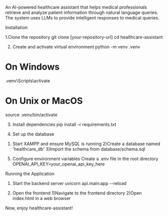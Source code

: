 An AI-powered healthcare assistant that helps medical professionals retrieve and analyze patient information through natural language queries. The system uses LLMs to provide intelligent responses to medical queries.


Installation

1.Clone the repository
git clone [your-repository-url]
cd healthcare-assistant

2. Create and activate virtual environment
python -m venv .venv
# On Windows
.venv\Scripts\activate
# On Unix or MacOS
source .venv/bin/activate

3. Install dependencies
pip install -r requirements.txt

4. Set up the database
  1) Start XAMPP and ensure MySQL is running
  2)Create a database named 'healthcare_db'
  3)Import the schema from database/schema.sql

5. Configure environment variables Create a .env file in the root directory
OPENAI_API_KEY=your_openai_api_key_here

Running the Application

1. Start the backend server
uvicorn api.main:app --reload

2. Open the frontend
  1)Navigate to the frontend directory
  2)Open index.html in a web browser

Now, enjoy healthcare-assistant!
